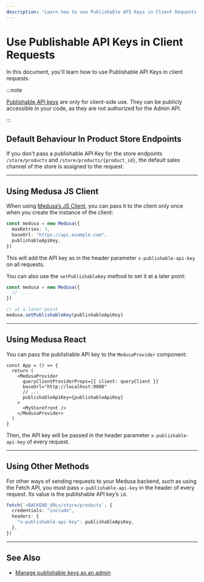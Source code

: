 ```yaml
---
description: 'Learn how to use Publishable API Keys in Client Requests using Medusa JS Client, Medusa React, or other methods.'
---
```


# Use Publishable API Keys in Client Requests

In this document, you'll learn how to use Publishable API Keys in client requests.

:::note

[Publishable API keys](../index.mdx) are only for client-side use. They can be publicly accessible in your code, as they are not authorized for the Admin API.

:::

## Default Behaviour In Product Store Endpoints

If you don't pass a publishable API Key for the store endpoints `/store/products` and `/store/products/{product_id}`, the default sales channel of the store is assigned to the request.

---

## Using Medusa JS Client

When using [Medusa’s JS Client](../../../js-client/overview.md), you can pass it to the client only once when you create the instance of the client:

```ts
const medusa = new Medusa({
  maxRetries: 3,
  baseUrl: "https://api.example.com",
  publishableApiKey,
})
```

This will add the API key as in the header parameter `x-publishable-api-key` on all requests.

You can also use the `setPublishableKey` method to set it at a later point:

```ts
const medusa = new Medusa({
  // ...
})

// at a later point
medusa.setPublishableKey(publishableApiKey)
```

---

## Using Medusa React

You can pass the publishable API key to the `MedusaProvider` component:

```tsx
const App = () => {
  return (
    <MedusaProvider
      queryClientProviderProps={{ client: queryClient }}
      baseUrl="http://localhost:9000"
      // ...
      publishableApiKey={publishableApiKey}
    >
      <MyStorefront />
    </MedusaProvider>
  )
}
```

Then, the API key will be passed in the header parameter `x-publishable-api-key` of every request.

---

## Using Other Methods

For other ways of sending requests to your Medusa backend, such as using the Fetch API, you must pass `x-publishable-api-key` in the header of every request. Its value is the publishable API key’s `id`.

```ts
fetch(`<BACKEND_URL>/store/products`, {
  credentials: "include",
  headers: {
    "x-publishable-api-key": publishableApiKey,
  },
})
```

---

## See Also

- [Manage publishable keys as an admin](../admin/manage-publishable-api-keys.mdx)

